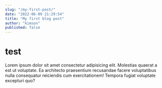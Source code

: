 ```yaml
---
slug: "/my-first-post/"
date: "2022-06-09 21:29:54"
title: "My first blog post"
author: "kimson"
published: false
---
```

# test

Lorem ipsum dolor sit amet consectetur adipisicing elit. Molestias quaerat a est ut voluptate. Ea architecto praesentium recusandae facere voluptatibus nulla consequatur reiciendis cum exercitationem! Tempora fugiat voluptate excepturi quo?
